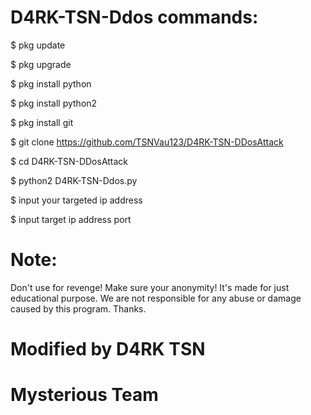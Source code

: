 # D4RK-TSN-Ddos commands:

$ pkg update

$ pkg upgrade

$ pkg install python

$ pkg install python2

$ pkg install git

$ git clone https://github.com/TSNVau123/D4RK-TSN-DDosAttack

$ cd D4RK-TSN-DDosAttack

$ python2 D4RK-TSN-Ddos.py

$ input your targeted ip address

$ input target ip address port



# Note:

Don't use for revenge! Make sure your anonymity! It's made for just educational purpose. We are not responsible for any abuse or damage caused by this program. Thanks.





# Modified by D4RK TSN
# Mysterious Team
